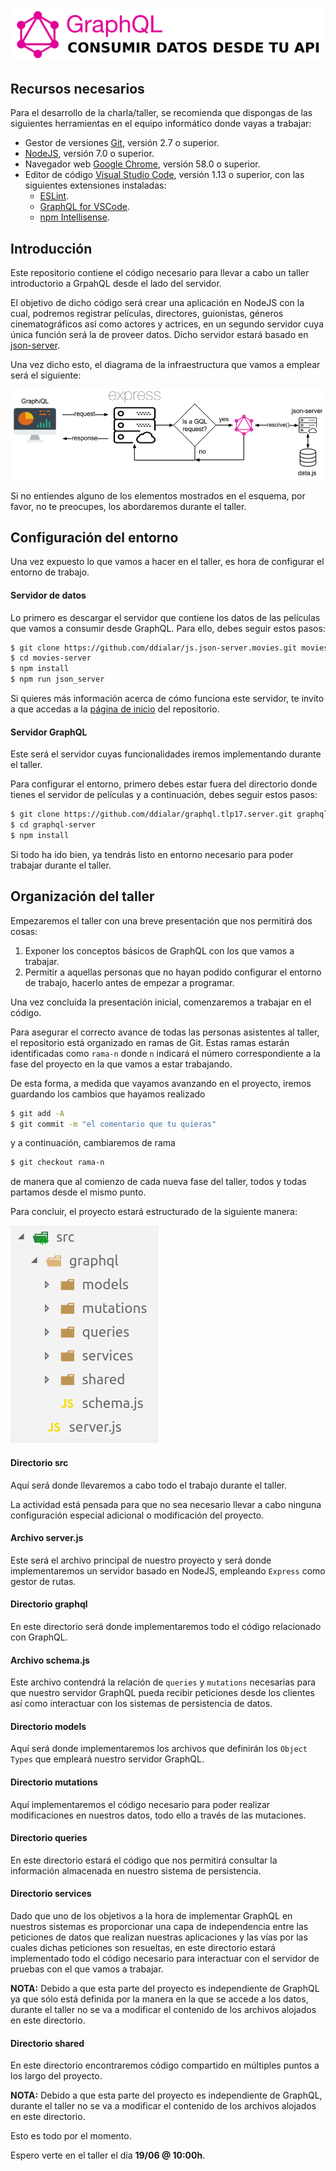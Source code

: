 ![GraphQL - Header](img/repo-header.png)

## Recursos necesarios

Para el desarrollo de la charla/taller, se recomienda que dispongas de las siguientes herramientas en el equipo informático donde vayas a trabajar:

- Gestor de versiones [Git](https://git-scm.com/), versión 2.7 o superior.
- [NodeJS](https://nodejs.org/es/download/current/), versión 7.0 o superior.
- Navegador web [Google Chrome](https://www.google.es/chrome/browser/desktop/index.html), versión 58.0 o superior.
- Editor de código [Visual Studio Code](https://code.visualstudio.com/), versión 1.13 o superior, con las siguientes extensiones instaladas:
    - [ESLint](https://marketplace.visualstudio.com/items?itemName=dbaeumer.vscode-eslint).
    - [GraphQL for VSCode](https://marketplace.visualstudio.com/items?itemName=kumar-harsh.graphql-for-vscode).
    - [npm Intellisense](https://marketplace.visualstudio.com/items?itemName=christian-kohler.npm-intellisense).

## Introducción

Este repositorio contiene el código necesario para llevar a cabo un taller introductorio a GrpahQL desde el lado del servidor.

El objetivo de dicho código será crear una aplicación en NodeJS con la cual, podremos registrar películas, directores, guionistas, géneros cinematográficos así como actores y actrices, en un segundo servidor cuya única función será la de proveer datos. Dicho servidor estará basado en [json-server](https://github.com/typicode/json-server).

Una vez dicho esto, el diagrama de la infraestructura que vamos a emplear será el siguiente:

![Server schema](img/app-server-schema.png)

Si no entiendes alguno de los elementos mostrados en el esquema, por favor, no te preocupes, los abordaremos durante el taller.

## Configuración del entorno

Una vez expuesto lo que vamos a hacer en el taller, es hora de configurar el entorno de trabajo.

#### Servidor de datos

Lo primero es descargar el servidor que contiene los datos de las películas que vamos a consumir desde GraphQL. Para ello, debes seguir estos pasos:

```sh
$ git clone https://github.com/ddialar/js.json-server.movies.git movies-server
$ cd movies-server
$ npm install
$ npm run json_server
```

Si quieres más información acerca de cómo funciona este servidor, te invito a que accedas a la [página de inicio](https://github.com/ddialar/js.json-server.movies.git#readme) del repositorio.

#### Servidor GraphQL

Este será el servidor cuyas funcionalidades iremos implementando durante el taller.

Para configurar el entorno, primero debes estar fuera del directorio donde tienes el servidor de películas y a continuación, debes seguir estos pasos:

```sh
$ git clone https://github.com/ddialar/graphql.tlp17.server.git graphql-server
$ cd graphql-server
$ npm install
```

Si todo ha ido bien, ya tendrás listo en entorno necesario para poder trabajar durante el taller.

## Organización del taller

Empezaremos el taller con una breve presentación que nos permitirá dos cosas:

1. Exponer los conceptos básicos de GraphQL con los que vamos a trabajar.
2. Permitir a aquellas personas que no hayan podido configurar el entorno de trabajo, hacerlo antes de empezar a programar.

Una vez concluída la presentación inicial, comenzaremos a trabajar en el código.

Para asegurar el correcto avance de todas las personas asistentes al taller, el repositorio está organizado en ramas de Git. Estas ramas estarán identificadas como `rama-n` donde `n` indicará el número correspondiente a la fase del proyecto en la que vamos a estar trabajando.

De esta forma, a medida que vayamos avanzando en el proyecto, iremos guardando los cambios que hayamos realizado

```sh
$ git add -A
$ git commit -m "el comentario que tu quieras"
```

y a continuación, cambiaremos de rama 

```sh
$ git checkout rama-n
```

de manera que al comienzo de cada nueva fase del taller, todos y todas partamos desde el mismo punto.

Para concluir, el proyecto estará estructurado de la siguiente manera:

![Project structure](img/project-structure.png)

#### Directorio src

Aquí será donde llevaremos a cabo todo el trabajo durante el taller.

La actividad está pensada para que no sea necesario llevar a cabo ninguna configuración especial adicional o modificación del proyecto.

#### Archivo server.js

Este será el archivo principal de nuestro proyecto y será donde implementaremos un servidor basado en NodeJS, empleando `Express` como gestor de rutas.

#### Directorio graphql

En este directorio será donde implementaremos todo el código relacionado con GraphQL.

#### Archivo schema.js

Este archivo contendrá la relación de `queries` y `mutations` necesarias para que nuestro servidor GraphQL pueda recibir peticiones desde los clientes así como interactuar con los sistemas de persistencia de datos.

#### Directorio models

Aquí será donde implementaremos los archivos que definirán los `Object Types` que empleará nuestro servidor GraphQL.

#### Directorio mutations

Aquí implementaremos el código necesario para poder realizar modificaciones en nuestros datos, todo ello a través de las mutaciones.

#### Directorio queries

En este directorio estará el código que nos permitirá consultar la información almacenada en nuestro sistema de persistencia.

#### Directorio services

Dado que uno de los objetivos a la hora de implementar GraphQL en nuestros sistemas es proporcionar una capa de independencia entre las peticiones de datos que realizan nuestras aplicaciones y las vías por las cuales dichas peticiones son resueltas, en este directorio estará implementado todo el código necesario para interactuar con el servidor de pruebas con el que vamos a trabajar.

**NOTA:** Debido a que esta parte del proyecto es independiente de GraphQL ya que sólo está definida por la manera en la que se accede a los datos, durante el taller no se va a modificar el contenido de los archivos alojados en este directorio.

#### Directorio shared

En este directorio encontraremos código compartido en múltiples puntos a los largo del proyecto.

**NOTA:** Debido a que esta parte del proyecto es independiente de GraphQL, durante el taller no se va a modificar el contenido de los archivos alojados en este directorio.

Esto es todo por el momento.

Espero verte en el taller el día **19/06 @ 10:00h**.